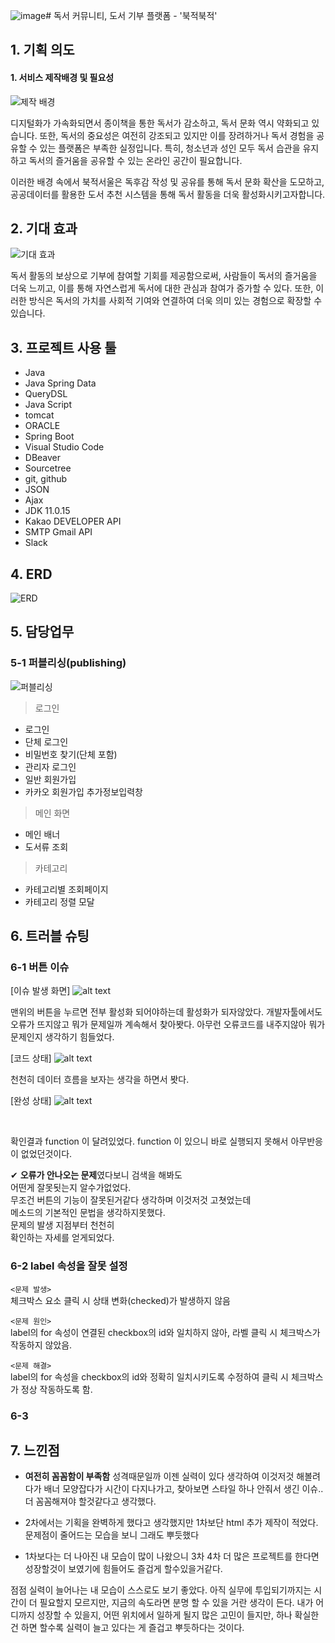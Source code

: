 ![image](https://github.com/user-attachments/assets/eb48a0d8-11e0-4d07-9bef-a69ec93aa87f)# 독서 커뮤니티, 도서 기부 플랫폼 - '북적북적'

## 1. 기획 의도

#### 1. 서비스 제작배경 및 필요성

![제작 배경](temp-statistics.png)

디지털화가 가속화되면서 종이책을 통한 독서가 감소하고, 독서 문화 역시 약화되고 있습니다. 
또한, 독서의 중요성은 여전히 강조되고 있지만 이를 장려하거나 독서 경험을 공유할 수 있는 플랫폼은 부족한 실정입니다.
특히, 청소년과 성인 모두 독서 습관을 유지하고 독서의 즐거움을 공유할 수 있는 온라인 공간이 필요합니다. 

이러한 배경 속에서 북적서울은 독후감 작성 및 공유를 통해 독서 문화 확산을 도모하고, 공공데이터를 활용한 도서 추천 시스템을 통해 독서 활동을 더욱 활성화시키고자합니다.



## 2. 기대 효과

![기대 효과](temp-whyuseus.png)

독서 활동의 보상으로 기부에 참여할 기회를 제공함으로써, 사람들이 독서의 즐거움을 더욱 느끼고, 이를 통해 자연스럽게 독서에 대한 관심과 참여가 증가할 수 있다. 또한, 이러한 방식은 독서의 가치를 사회적 기여와 연결하여 더욱 의미 있는 경험으로 확장할 수 있습니다.


## 3. 프로젝트 사용 툴

-   Java
-   Java Spring Data
-   QueryDSL
-   Java Script
-   tomcat
-   ORACLE
-   Spring Boot
-   Visual Studio Code
-   DBeaver
-   Sourcetree
-   git, github
-   JSON
-   Ajax
-   JDK 11.0.15
-   Kakao DEVELOPER API
-   SMTP Gmail API
-   Slack

## 4. ERD

![ERD](../)

## 5. 담당업무

### 5-1 퍼블리싱(publishing)

![퍼블리싱](../)

> 로그인

-   로그인 
-   단체 로그인 
-   비밀번호 찾기(단체 포함)
-   관리자 로그인
-   일반 회원가입
-   카카오 회원가입 추가정보입력창
  

> 메인 화면

-   메인 배너
-   도서류 조회


> 카테고리

- 카테고리별 조회페이지
- 카테고리 정렬 모달

## 6. 트러블 슈팅


### 6-1 버튼 이슈

[이슈 발생 화면]
![alt text](image-6.png)<br>

맨위의 버튼을 누르면 전부 활성화 되어야하는데 활성화가 되자않았다. 개발자툴에서도 오류가 뜨지않고 뭐가 문제일까
계속해서 찾아봣다. 아무런 오류코드를 내주지않아 뭐가문제인지 생각하기 힘들었다.

[코드 상태]
![alt text](image-7.png)<br>

천천히 데이터 흐름을 보자는 생각을 하면서 봣다.

[완성 상태]
![alt text](image-10.png)

<br>

확인결과 function 이 달려있었다. function 이 있으니
바로 실행되지 못해서 아무반응이 없었던것이다. <br>

✔ **오류가 안나오는 문제**였다보니 검색을 해봐도 <br>
어떤게 잘못됫는지 알수가없었다.<br>
무조건 버튼의 기능이 잘못된거같다 생각하며 이것저것 고쳣었는데 <br>
메소드의 기본적인 문법을 생각하지못했다. <br>
문제의 발생 지점부터 천천히 <br>
확인하는 자세를 얻게되었다.

### 6-2 label 속성을 잘못 설정

`<문제 발생>`<br>
체크박스 요소 클릭 시 상태 변화(checked)가 발생하지 않음

`<문제 원인>`<br>
label의 for 속성이 연결된 checkbox의 id와 일치하지 않아, 라벨 클릭 시 체크박스가 작동하지 않았음.

`<문제 해결>`<br>
label의 for 속성을 checkbox의 id와 정확히 일치시키도록 수정하여 클릭 시 체크박스가 정상 작동하도록 함.

### 6-3


## 7. 느낀점

-   **여전히 꼼꼼함이 부족함** 성격때문일까 이젠 실력이 있다 생각하여 이것저것 해볼려다가 배너 모양잡다가 시간이 다지나가고, 찾아보면 스타일 하나 안줘서 생긴 이슈.. 더 꼼꼼해져야 할것같다고 생각했다.

-   2차에서는 기획을 완벽하게 했다고 생각했지만 1차보단 html 추가 제작이 적었다. 문제점이 줄어드는 모습을 보니 그래도 뿌듯했다

-   1차보다는 더 나아진 내 모습이 많이 나왔으니 3차 4차 더 많은 프로젝트를 한다면 성장할것이 보였기에 힘들어도 즐겁게 할수있을거같다.

점점 실력이 늘어나는 내 모습이 스스로도 보기 좋았다. 아직 실무에 투입되기까지는 시간이 더 필요할지 모르지만, 지금의 속도라면 분명 할 수 있을 거란 생각이 든다. 내가 어디까지 성장할 수 있을지, 어떤 위치에서 일하게 될지 많은 고민이 들지만, 하나 확실한 건 하면 할수록 실력이 늘고 있다는 게 즐겁고 뿌듯하다는 것이다.
